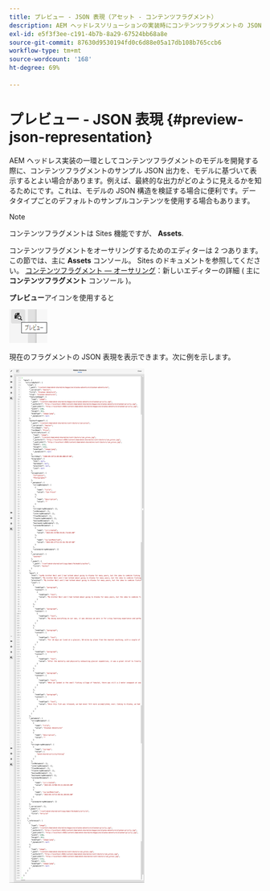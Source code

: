 ```yaml
---
title: プレビュー - JSON 表現（アセット - コンテンツフラグメント）
description: AEM ヘッドレスソリューションの実装時にコンテンツフラグメントの JSON 表現を簡単にプレビューする方法について説明します。
exl-id: e5f3f3ee-c191-4b7b-8a29-67524bb68a8e
source-git-commit: 87630d9530194fd0c6d88e05a17db108b765ccb6
workflow-type: tm+mt
source-wordcount: '168'
ht-degree: 69%

---
```


# プレビュー - JSON 表現 {#preview-json-representation}

AEM ヘッドレス実装の一環としてコンテンツフラグメントのモデルを開発する際に、コンテンツフラグメントのサンプル JSON 出力を、モデルに基づいて表示するとよい場合があります。例えば、最終的な出力がどのように見えるかを知るためにです。これは、モデルの JSON 構造を検証する場合に便利です。データタイプごとのデフォルトのサンプルコンテンツを使用する場合もあります。

>[!NOTE]
>
>コンテンツフラグメントは Sites 機能ですが、 **Assets**.
>
>コンテンツフラグメントをオーサリングするためのエディターは 2 つあります。 この節では、主に **Assets** コンソール。 Sites のドキュメントを参照してください。 [コンテンツフラグメント — オーサリング](/help/sites-cloud/administering/content-fragments/authoring.md)：新しいエディターの詳細 ( 主に **コンテンツフラグメント** コンソール )。

**プレビュー**&#x200B;アイコンを使用すると

![コンテンツフラグメントエディター - 「プレビュー」タブ](assets/cfm-preview-01.png)

現在のフラグメントの JSON 表現を表示できます。次に例を示します。

![コンテンツフラグメントエディター - フラグメントのプレビュー](assets/cfm-preview-02.png)

<!--
**Copy URL** lets you copy to clipboard the URL for either author or publish.
-->